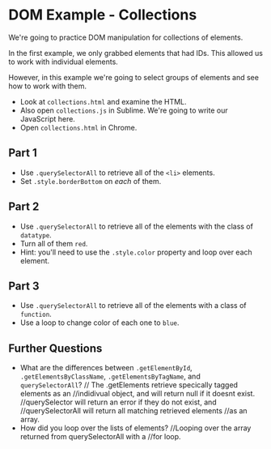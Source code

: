# DOM Example - Collections

We're going to practice DOM manipulation for collections of elements.

In the first example, we only grabbed elements that had IDs. This
allowed us to work with individual elements.

However, in this example we're going to select groups of elements and
see how to work with them.

- Look at `collections.html` and examine the HTML.
- Also open `collections.js` in Sublime. We're going to write our JavaScript here.
- Open `collections.html` in Chrome.

## Part 1

- Use `.querySelectorAll` to retrieve all of the `<li>` elements.
- Set `.style.borderBottom` on *each* of them.

## Part 2

- Use `.querySelectorAll` to retrieve all of the elements with
  the class of `datatype`.
- Turn all of them `red`.
- Hint: you'll need to use the `.style.color` property and loop over each element.

## Part 3
- Use `.querySelectorAll` to retrieve all of the elements with a class
  of `function`.
- Use a loop to change color of each one to `blue`.

## Further Questions

- What are the differences between `.getElementById`,
  `.getElementsByClassName`, `.getElementsByTagName`, and
  `querySelectorAll`?
  // The .getElements retrieve specically tagged elements as an //indidivual object, and will return null if it doesnt exist. //querySelector will return an error if they do not exist, and 
  //querySelectorAll will return all matching retrieved elements
  //as an array.
- How did you loop over the lists of elements?
  //Looping over the array returned from querySelectorAll with a //for loop.
